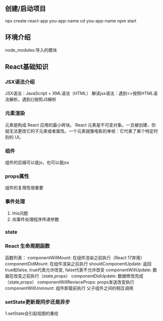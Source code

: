 ## 创建/启动项目

npx create-react-app you-app-name
cd you-app-name
npm start

## 环境介绍
node_modules:导入的模块


## React基础知识
### JSX语法介绍

JSX语法：JavaScript + XML语法（HTML）
解读jsx语法：遇到<>按照HTML语法解析，遇到{}按照JS解析

### 元素渲染

元素是构成 React 应用的最小砖块。
React 元素是不可变对象。一旦被创建，你就无法更改它的子元素或者属性。一个元素就像电影的单帧：它代表了某个特定时刻的 UI。

### 组件

组件的后缀可以是js，也可以是jsx

### props属性
组件的复用性很重要

### 事件处理
1. this问题
2. 向事件处理程序传递参数

### state

### React 生命周期函数
函数列表：
    componentWillMount: 在组件渲染之前执行（React 17弃用）
    componentDidMount: 在组件渲染之后执行
    shouldComponentUpdate: 返回true和false, true代表允许改变, false代表不允许改变
    componentWillUpdate: 数据在改变之前执行（state,props）
    componentDidUpdate: 数据修改完成（state,props）
    componentWillRevieceProps: props发送改变执行
    componentWillUnmount: 组件卸载前执行
父子组件之间的相互调用

### setState更新是同步还是异步

1.setState会引起视图的重绘